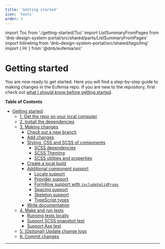 ```yaml
---
title: 'Getting started'
icon: 'tools'
order: 3
---
```


import Toc from './getting-started/Toc'
import ListSummaryFromPages from 'dnb-design-system-portal/src/shared/parts/ListSummaryFromPages'
import InlineImg from 'dnb-design-system-portal/src/shared/tags/Img'
import { Hr } from '@dnb/eufemia/src'

# Getting started

You are now ready to get started. Here you will find a step-by-step guide to making changes in the Eufemia repo.
If you are new to the repository, first check out [what I should know before getting started](/contribute/first-contribution#what-should-i-know-before-getting-started).

**Table of Contents**

- [Getting started](#getting-started)
  - [1. Get the repo on your local computer](#1-get-the-repo-on-your-local-computer)
  - [2. Install the dependencies](#2-install-the-dependencies)
  - [3. Making changes](#3-making-changes)
    - [Check out a new branch](#check-out-a-new-branch)
    - [Add changes](#add-changes)
    - [Styling, CSS and SCSS of components](#styling-css-and-scss-of-components)
      - [SCSS dependencies](#scss-dependencies)
      - [SCSS Theming](#scss-theming)
      - [SCSS utilities and properties](#scss-utilities-and-properties)
    - [Create a local build](#create-a-local-build)
    - [Additional component support](#additional-component-support)
      - [Locale support](#locale-support)
      - [Provider support](#provider-support)
      - [FormRow support with `includeValidProps`](#formrow-support-with-includevalidprops)
      - [Spacing support](#spacing-support)
      - [Skeleton support](#skeleton-support)
      - [TypeScript types](#typescript-types)
    - [Write documentation](#write-documentation)
  - [4. Make and run tests](#4-make-and-run-tests)
    - [Running tests locally](#running-tests-locally)
    - [Support SCSS snapshot test](#support-scss-snapshot-test)
    - [Support Axe test](#support-axe-test)
  - [5. (Optional) Update change logs](#5-optional-update-change-logs)
  - [6. Commit changes](#6-commit-changes)

<Toc />

<Hr top="large" light />

<ListSummaryFromPages slug="contribute/getting-started/" showBody />
